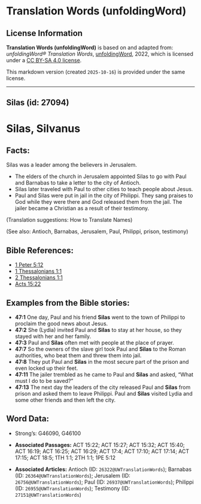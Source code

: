 # Translation Words (unfoldingWord)

## License Information

**Translation Words (unfoldingWord)** is based on and adapted from: _unfoldingWord® Translation Words_, [unfoldingWord](https://unfoldingword.org/utw), 2022, which is licensed under a [CC BY-SA 4.0 license](https://creativecommons.org/licenses/by-sa/4.0/legalcode.en).

This markdown version (created `2025-10-16`) is provided under the same license.



--------------------------------

## Silas (id: 27094)

Silas, Silvanus
===============

Facts:
------

Silas was a leader among the believers in Jerusalem.

* The elders of the church in Jerusalem appointed Silas to go with Paul and Barnabas to take a letter to the city of Antioch.
* Silas later traveled with Paul to other cities to teach people about Jesus.
* Paul and Silas were put in jail in the city of Philippi. They sang praises to God while they were there and God released them from the jail. The jailer became a Christian as a result of their testimony.

(Translation suggestions: How to Translate Names)

(See also: Antioch, Barnabas, Jerusalem, Paul, Philippi, prison, testimony)

Bible References:
-----------------

* [1 Peter 5:12](https://ref.ly/1Pet5:12)
* [1 Thessalonians 1:1](https://ref.ly/1Thess1:1)
* [2 Thessalonians 1:1](https://ref.ly/2Thess1:1)
* [Acts 15:22](https://ref.ly/Acts15:22)

Examples from the Bible stories:
--------------------------------

* **47:1** One day, Paul and his friend **Silas** went to the town of Philippi to proclaim the good news about Jesus.
* **47:2** She (Lydia) invited Paul and **Silas** to stay at her house, so they stayed with her and her family.
* **47:3** Paul and **Silas** often met with people at the place of prayer.
* **47:7** So the owners of the slave girl took Paul and **Silas** to the Roman authorities, who beat them and threw them into jail.
* **47:8** They put Paul and **Silas** in the most secure part of the prison and even locked up their feet.
* **47:11** The jailer trembled as he came to Paul and **Silas** and asked, “What must I do to be saved?”
* **47:13** The next day the leaders of the city released Paul and **Silas** from prison and asked them to leave Philippi. Paul and **Silas** visited Lydia and some other friends and then left the city.

Word Data:
----------

* Strong’s: G46090, G46100

* **Associated Passages:** ACT 15:22; ACT 15:27; ACT 15:32; ACT 15:40; ACT 16:19; ACT 16:25; ACT 16:29; ACT 17:4; ACT 17:10; ACT 17:14; ACT 17:15; ACT 18:5; 1TH 1:1; 2TH 1:1; 1PE 5:12
* **Associated Articles:** Antioch (ID: `26322@UWTranslationWords`); Barnabas (ID: `26364@UWTranslationWords`); Jerusalem (ID: `26756@UWTranslationWords`); Paul (ID: `26937@UWTranslationWords`); Philippi (ID: `26955@UWTranslationWords`); Testimony (ID: `27151@UWTranslationWords`)

